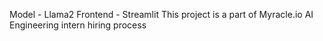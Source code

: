 Model - Llama2
Frontend - Streamlit
This project is a part of Myracle.io AI Engineering intern hiring process
